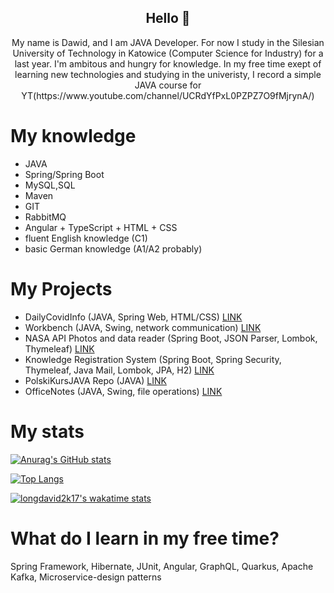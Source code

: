 <p align="center">
 <h2 align="center">Hello 👋</h2>
 <p align="center">My name is Dawid, and I am JAVA Developer. For now I study in the Silesian University of Technology in Katowice (Computer Science for Industry) for a last year. I'm ambitous and hungry for knowledge. In my free time exept of learning new technologies and studying in the univeristy, I record a simple JAVA course for YT(https://www.youtube.com/channel/UCRdYfPxL0PZPZ7O9fMjrynA/)</p>
</p>


# My knowledge
- JAVA
- Spring/Spring Boot
- MySQL,SQL
- Maven
- GIT
- RabbitMQ
- Angular + TypeScript + HTML + CSS
- fluent English knowledge (C1)
- basic German knowledge (A1/A2 probably)

# My Projects
* DailyCovidInfo (JAVA, Spring Web, HTML/CSS) [LINK](https://github.com/longdavid2k17/DailyCovidInfo)
* Workbench (JAVA, Swing, network communication) [LINK](https://github.com/longdavid2k17/workbench)
* NASA API Photos and data reader (Spring Boot, JSON Parser, Lombok, Thymeleaf) [LINK](https://github.com/longdavid2k17/nasa-api-photos)
* Knowledge Registration System (Spring Boot, Spring Security, Thymeleaf, Java Mail, Lombok, JPA, H2) [LINK](https://github.com/longdavid2k17/knowledge_registration_system)
* PolskiKursJAVA Repo (JAVA) [LINK](https://github.com/longdavid2k17/PolskiKursJAVA)
* OfficeNotes (JAVA, Swing, file operations) [LINK](https://github.com/longdavid2k17/officenotes)

# My stats

[![Anurag's GitHub stats](https://github-readme-stats.vercel.app/api?username=longdavid2k17&theme=vision-friendly-dark&show_icons=true)](https://github.com/anuraghazra/github-readme-stats)

[![Top Langs](https://github-readme-stats.vercel.app/api/top-langs/?username=longdavid2k17&langs_count=8&theme=vision-friendly-dark)](https://github.com/anuraghazra/github-readme-stats)

[![longdavid2k17's wakatime stats](https://github-readme-stats.vercel.app/api/wakatime?username=longdavid2k17)](https://github.com/anuraghazra/github-readme-stats)

# What do I learn in my free time?
Spring Framework, Hibernate, JUnit, Angular, GraphQL, Quarkus, Apache Kafka, Microservice-design patterns
<!--
**longdavid2k17/longdavid2k17** is a ✨ _special_ ✨ repository because its `README.md` (this file) appears on your GitHub profile.

Here are some ideas to get you started:

- 🔭 I’m currently working on ...
- 🌱 I’m currently learning ...
- 👯 I’m looking to collaborate on ...
- 🤔 I’m looking for help with ...
- 💬 Ask me about ...
- 📫 How to reach me: ...
- 😄 Pronouns: ...
- ⚡ Fun fact: ...
-->
